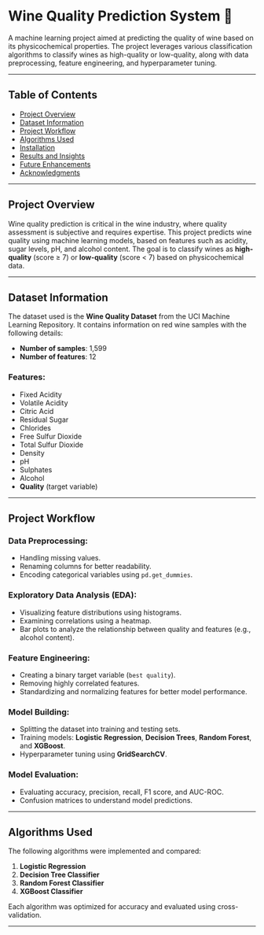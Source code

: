 # Wine Quality Prediction System 🍷

A machine learning project aimed at predicting the quality of wine based on its physicochemical properties. The project leverages various classification algorithms to classify wines as high-quality or low-quality, along with data preprocessing, feature engineering, and hyperparameter tuning.

---

## Table of Contents

- [Project Overview](#project-overview)
- [Dataset Information](#dataset-information)
- [Project Workflow](#project-workflow)
- [Algorithms Used](#algorithms-used)
- [Installation](#installation)
- [Results and Insights](#results-and-insights)
- [Future Enhancements](#future-enhancements)
- [Acknowledgments](#acknowledgments)

---

## Project Overview

Wine quality prediction is critical in the wine industry, where quality assessment is subjective and requires expertise. This project predicts wine quality using machine learning models, based on features such as acidity, sugar levels, pH, and alcohol content. The goal is to classify wines as **high-quality** (score ≥ 7) or **low-quality** (score < 7) based on physicochemical data.

---

## Dataset Information

The dataset used is the **Wine Quality Dataset** from the UCI Machine Learning Repository. It contains information on red wine samples with the following details:

- **Number of samples**: 1,599
- **Number of features**: 12

### Features:
- Fixed Acidity
- Volatile Acidity
- Citric Acid
- Residual Sugar
- Chlorides
- Free Sulfur Dioxide
- Total Sulfur Dioxide
- Density
- pH
- Sulphates
- Alcohol
- **Quality** (target variable)

---

## Project Workflow

### Data Preprocessing:
- Handling missing values.
- Renaming columns for better readability.
- Encoding categorical variables using `pd.get_dummies`.

### Exploratory Data Analysis (EDA):
- Visualizing feature distributions using histograms.
- Examining correlations using a heatmap.
- Bar plots to analyze the relationship between quality and features (e.g., alcohol content).

### Feature Engineering:
- Creating a binary target variable (`best quality`).
- Removing highly correlated features.
- Standardizing and normalizing features for better model performance.

### Model Building:
- Splitting the dataset into training and testing sets.
- Training models: **Logistic Regression**, **Decision Trees**, **Random Forest**, and **XGBoost**.
- Hyperparameter tuning using **GridSearchCV**.

### Model Evaluation:
- Evaluating accuracy, precision, recall, F1 score, and AUC-ROC.
- Confusion matrices to understand model predictions.

---

## Algorithms Used

The following algorithms were implemented and compared:

1. **Logistic Regression**
2. **Decision Tree Classifier**
3. **Random Forest Classifier**
4. **XGBoost Classifier**

Each algorithm was optimized for accuracy and evaluated using cross-validation.

---

